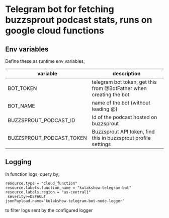 # Telegram bot for fetching buzzsprout podcast stats, runs on google cloud functions

## Env variables

Define these as runtime env variables;

| variable                 | description                                                        |
|--------------------------|--------------------------------------------------------------------|
| BOT_TOKEN                | telegram bot token, get this from @BotFather when creating the bot |
| BOT_NAME                 | name of the bot (without leading @)                                |
| BUZZSPROUT_PODCAST_ID    | Id of the podcast hosted on buzzsprout                             |
| BUZZSPROUT_PODCAST_TOKEN | Buzzsprout API token, find this in buzzsprout profile settings     |

## Logging

In function logs, query by;
```
resource.type = "cloud_function"
resource.labels.function_name = "kulakshow-telegram-bot"
resource.labels.region = "us-central1"
 severity>=DEFAULT
jsonPayload.name="kulakshow-telegram-bot-node-logger"
```

to filter logs sent by the configured logger